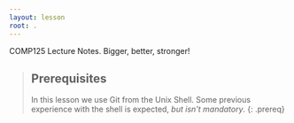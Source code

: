 ```yaml
---
layout: lesson
root: .
---
```


COMP125 Lecture Notes. Bigger, better, stronger!

> ## Prerequisites
>
> In this lesson we use Git from the Unix Shell.
> Some previous experience with the shell is expected,
> *but isn't mandatory*.
{: .prereq}
